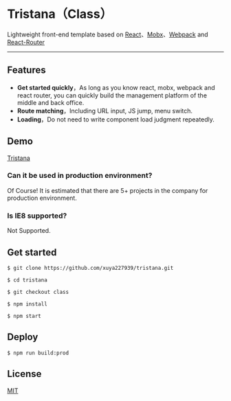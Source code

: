 # Tristana（Class）

Lightweight front-end template based on [React](https://github.com/facebook/react)、[Mobx](https://github.com/mobxjs/mobx)、[Webpack](https://github.com/webpack/webpack) and [React-Router](https://github.com/ReactTraining/react-router)

---

## Features
* **Get started quickly**，As long as you know react, mobx, webpack and react router, you can quickly build the management platform of the middle and back office.
* **Route matching**，Including URL input, JS jump, menu switch.
* **Loading**，Do not need to write component load judgment repeatedly.

## Demo
[Tristana](https://order.downfuture.com/)

### Can it be used in production environment?
Of Course! It is estimated that there are 5+ projects in the company for production environment.

### Is IE8 supported?
Not Supported.

## Get started
```
$ git clone https://github.com/xuya227939/tristana.git

$ cd tristana

$ git checkout class

$ npm install

$ npm start
```

## Deploy
```
$ npm run build:prod
```

## License

[MIT](https://tldrlegal.com/license/mit-license)
